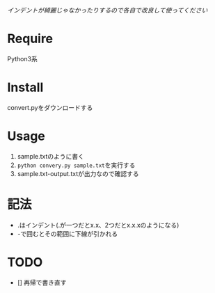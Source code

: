 *インデントが綺麗じゃなかったりするので各自で改良して使ってください*

# Require
Python3系

# Install
convert.pyをダウンロードする

# Usage
1. sample.txtのように書く
2. ```python convery.py sample.txt```を実行する
3. sample.txt-output.txtが出力なので確認する


# 記法
- .はインデント(.が一つだとx.x、2つだとx.x.xのようになる)
- -で囲むとその範囲に下線が引かれる


# TODO
- [] 再帰で書き直す
